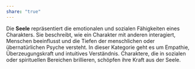 ```yaml
---
share: "true"
---
```

Die **Seele** repräsentiert die emotionalen und sozialen Fähigkeiten eines Charakters. Sie beschreibt, wie ein Charakter mit anderen interagiert, Menschen beeinflusst und die Tiefen der menschlichen oder übernatürlichen Psyche versteht. In dieser Kategorie geht es um Empathie, Überzeugungskraft und intuitives Verständnis. Charaktere, die in sozialen oder spirituellen Bereichen brillieren, schöpfen ihre Kraft aus der Seele.